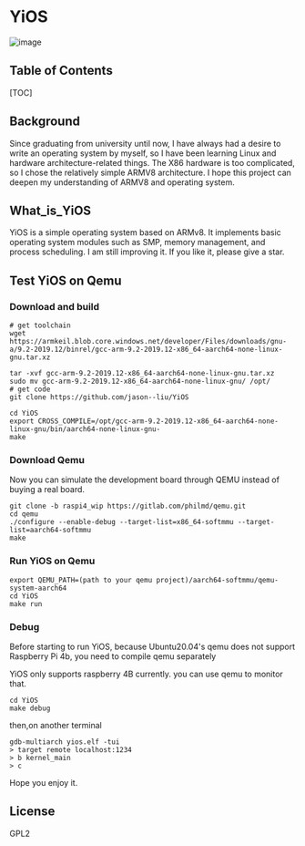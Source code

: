 # YiOS
![image](https://user-images.githubusercontent.com/8001473/113387487-fcd7c300-93be-11eb-9bb7-e379af25cc26.png)

## Table of Contents

[TOC]



## Background

Since graduating from university until now, I have always had a desire to write an operating system by myself, so I have been learning Linux and hardware architecture-related things. The X86 hardware is too complicated, so I chose the relatively simple ARMV8 architecture. I hope this project can deepen my understanding of ARMV8 and operating system.

## What_is_YiOS

YiOS is a simple operating system based on ARMv8. It implements basic operating system modules such as SMP, memory management, and process scheduling. I am still improving it. If you like it, please give a star.

## Test YiOS on Qemu

### Download and build

```
# get toolchain
wget https://armkeil.blob.core.windows.net/developer/Files/downloads/gnu-a/9.2-2019.12/binrel/gcc-arm-9.2-2019.12-x86_64-aarch64-none-linux-gnu.tar.xz

tar -xvf gcc-arm-9.2-2019.12-x86_64-aarch64-none-linux-gnu.tar.xz
sudo mv gcc-arm-9.2-2019.12-x86_64-aarch64-none-linux-gnu/ /opt/
# get code
git clone https://github.com/jason--liu/YiOS

cd YiOS
export CROSS_COMPILE=/opt/gcc-arm-9.2-2019.12-x86_64-aarch64-none-linux-gnu/bin/aarch64-none-linux-gnu-
make 

```

### Download Qemu

Now you can simulate the development board through QEMU instead of buying a real board.

``` 
git clone -b raspi4_wip https://gitlab.com/philmd/qemu.git
cd qemu
./configure --enable-debug --target-list=x86_64-softmmu --target-list=aarch64-softmmu
make
```

### Run YiOS on Qemu

```
export QEMU_PATH=(path to your qemu project)/aarch64-softmmu/qemu-system-aarch64
cd YiOS
make run
```

### Debug

Before starting to run YiOS, because Ubuntu20.04's qemu does not support Raspberry Pi 4b, you need to compile qemu separately

YiOS only supports raspberry 4B currently. you can use qemu to monitor that.

```
cd YiOS
make debug
```
then,on another terminal

```
gdb-multiarch yios.elf -tui
> target remote localhost:1234
> b kernel_main
> c
```

Hope you enjoy it.

## License

GPL2
